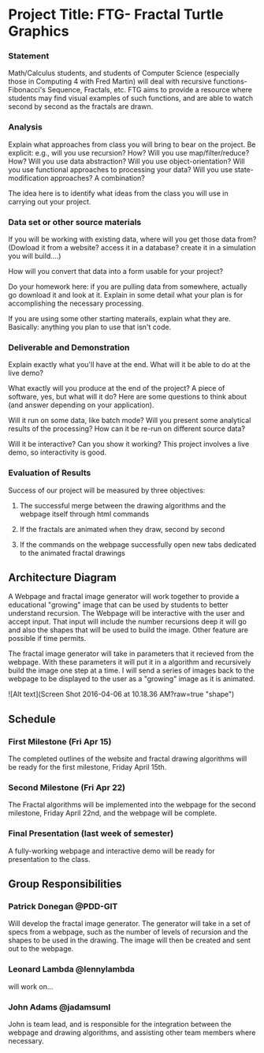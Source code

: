 # Project Title: FTG- Fractal Turtle Graphics

### Statement
Math/Calculus students, and students of Computer Science (especially those in Computing 4 with Fred Martin) will deal with recursive functions- Fibonacci's Sequence, Fractals, etc. FTG aims to provide a resource where students may find visual examples of such functions, and are able to watch second by second as the fractals are drawn.

### Analysis
Explain what approaches from class you will bring to bear on the project. Be explicit: e.g., will you use recursion? How? Will you use map/filter/reduce? How? Will you use data abstraction? Will you use object-orientation? Will you use functional approaches to processing your data? Will you use state-modification approaches? A combination?

The idea here is to identify what ideas from the class you will use in carrying out your project. 

### Data set or other source materials
If you will be working with existing data, where will you get those data from? (Dowload it from a website? access it in a database? create it in a simulation you will build....)

How will you convert that data into a form usable for your project?  

Do your homework here: if you are pulling data from somewhere, actually go download it and look at it. Explain in some detail what your plan is for accomplishing the necessary processing.

If you are using some other starting materails, explain what they are. Basically: anything you plan to use that isn't code.

### Deliverable and Demonstration
Explain exactly what you'll have at the end. What will it be able to do at the live demo?

What exactly will you produce at the end of the project? A piece of software, yes, but what will it do? Here are some questions to think about (and answer depending on your application).

Will it run on some data, like batch mode? Will you present some analytical results of the processing? How can it be re-run on different source data?

Will it be interactive? Can you show it working? This project involves a live demo, so interactivity is good.

### Evaluation of Results
Success of our project will be measured by three objectives:

1) The successful merge between the drawing algorithms and the webpage itself through html commands

2) If the fractals are animated when they draw, second by second

3) If the commands on the webpage successfully open new tabs dedicated to the animated fractal drawings

## Architecture Diagram

A Webpage and fractal image generator will work together to provide a educational "growing" image that can be used by students to better understand recursion. The Webpage will be interactive with the user and accept input. That input will include the number recursions deep it will go and also the shapes that will be used to build the image. Other feature are possible if time permits.

The fractal image generator will take in parameters that it recieved from the webpage. With these parameters it will put it in a algorithm and recursively build the image one step at a time. I will send a series of images back to the webpage to be displayed to the user as a "growing" image as it is animated.

![Alt text](Screen Shot 2016-04-06 at 10.18.36 AM?raw=true "shape")

## Schedule

### First Milestone (Fri Apr 15)
The completed outlines of the website and fractal drawing algorithms will be ready for the first milestone, Friday April 15th.

### Second Milestone (Fri Apr 22)
The Fractal algorithms will be implemented into the webpage for the second milestone, Friday April 22nd, and the webpage will be complete.

### Final Presentation (last week of semester)
A fully-working webpage and interactive demo will be ready for presentation to the class.

## Group Responsibilities

### Patrick Donegan @PDD-GIT
Will develop the fractal image generator. The generator will take in a set of specs from a webpage, such as the number of levels of recursion and the shapes to be used in the drawing. The image will then be created and sent out to the webpage. 

### Leonard Lambda @lennylambda
will work on...

### John Adams @jadamsuml 
John is team lead, and is responsible for the integration between the webpage and drawing algorithms, and assisting other team members where necessary.   
